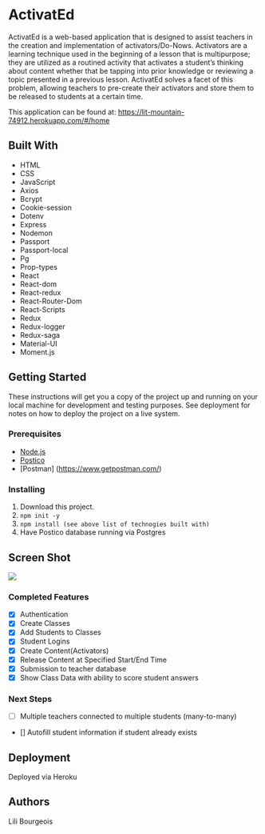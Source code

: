 # ActivatEd

ActivatEd is a web-based application that is designed to assist teachers in the creation and implementation of activators/Do-Nows. Activators are a learning technique used in the beginning of a lesson that is multipurpose; they are utilized as a routined activity that activates a student’s thinking about content whether that be tapping into prior knowledge or reviewing a topic presented in a previous lesson. ActivatEd solves a facet of this problem, allowing teachers to pre-create their activators and store them to be released to students at a certain time. 

This application can be found at:
https://lit-mountain-74912.herokuapp.com/#/home

## Built With

- HTML
- CSS
- JavaScript
- Axios
- Bcrypt
- Cookie-session
- Dotenv
- Express
- Nodemon
- Passport
- Passport-local
- Pg
- Prop-types
- React
- React-dom
- React-redux
- React-Router-Dom
- React-Scripts
- Redux
- Redux-logger
- Redux-saga
- Material-UI
- Moment.js


## Getting Started

These instructions will get you a copy of the project up and running on your local machine for development and testing purposes. See deployment for notes on how to deploy the project on a live system.

### Prerequisites

- [Node.js](https://nodejs.org/en/)
- [Postico](https://eggerapps.at/postico/)
- [Postman] (https://www.getpostman.com/)


### Installing


1. Download this project.
2. `npm init -y`
3. `npm install (see above list of technogies built with)`
4. Have Postico database running via Postgres


## Screen Shot

<img src="/server/public/images/screenShot.png/">


### Completed Features

- [x] Authentication
- [x] Create Classes
- [x] Add Students to Classes
- [x] Student Logins
- [x] Create Content(Activators)
- [x] Release Content at Specified Start/End Time
- [x] Submission to teacher database
- [x] Show Class Data with ability to score student answers

### Next Steps

- [ ] Multiple teachers connected to multiple students (many-to-many)
- [] Autofill student information if student already exists 

## Deployment

Deployed via Heroku

## Authors

Lili Bourgeois


